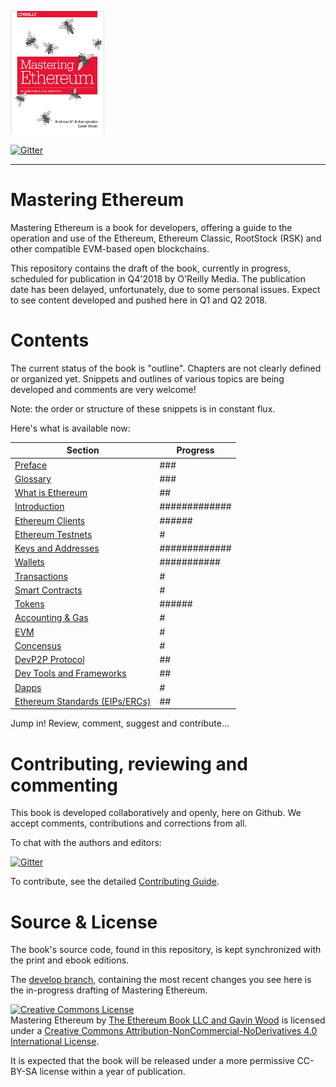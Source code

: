 ![Mastering Ethereum Cover](images/cover_thumb.png)

[![Gitter](https://github.com/ethereumbook/ethereumbook/blob/develop/images/chat-on-gitter.svg)](https://gitter.im/ethereumbook/Lobby)

<hr/>

# Mastering Ethereum

Mastering Ethereum is a book for developers, offering a guide to the operation and use of the Ethereum, Ethereum Classic, RootStock (RSK) and other compatible EVM-based open blockchains.

This repository contains the draft of the book, currently in progress, scheduled for publication in Q4'2018 by O'Reilly Media. The publication date has been delayed, unfortunately, due to some personal issues. Expect to see content developed and pushed here in Q1 and Q2 2018.

# Contents

The current status of the book is "outline". Chapters are not clearly defined or organized yet. Snippets and outlines of various topics are being developed and comments are very welcome!

Note: the order or structure of these snippets is in constant flux.

Here's what is available now:

| Section | Progress |
|-------|------|
| [Preface](preface.asciidoc) | ### |
| [Glossary](glossary.asciidoc) | ### |
| [What is Ethereum](what-is.asciidoc) | ## |
| [Introduction](intro.asciidoc) | ############# |
| [Ethereum Clients](clients.asciidoc) | ###### |
| [Ethereum Testnets](ethereum-testnets.asciidoc) | # |
| [Keys and Addresses](keys-addresses.asciidoc) | ############# |
| [Wallets](wallets.asciidoc) | ########### |
| [Transactions](transactions.asciidoc) | # |
| [Smart Contracts](smart-contracts.asciidoc) | # |
| [Tokens](tokens.asciidoc) | ###### |
| [Accounting & Gas](gas.asciidoc) | # |
| [EVM](evm.asciidoc) | # |
| [Concensus](consensus.asciidoc) | # |
| [DevP2P Protocol](devp2p-protocol.asciidoc) | ## |
| [Dev Tools and Frameworks](dev-tools.asciidoc) | ## |
| [Dapps](dapps.asciidoc) | # |
| [Ethereum Standards (EIPs/ERCs)](standards-eip-erc.asciidoc) | ## |

Jump in! Review, comment, suggest and contribute...

# Contributing, reviewing and commenting

This book is developed collaboratively and openly, here on Github. We accept comments, contributions and corrections from all.

To chat with the authors and editors:


[![Gitter](https://github.com/ethereumbook/ethereumbook/blob/develop/images/chat-on-gitter.svg)](https://gitter.im/ethereumbook/Lobby)

To contribute, see the detailed [Contributing Guide](CONTRIBUTE.md).

# Source & License

The book's source code, found in this repository, is kept synchronized with the print and ebook editions.

The [develop branch](https://github.com/ethereumbook/ethereumbook/tree/develop), containing the most recent changes you see here is the in-progress drafting of Mastering Ethereum.

<a rel="license" href="http://creativecommons.org/licenses/by-nc-nd/4.0/"><img alt="Creative Commons License" style="border-width:0" src="https://i.creativecommons.org/l/by-nc-nd/4.0/88x31.png" /></a><br /><span xmlns:dct="http://purl.org/dc/terms/" property="dct:title">Mastering Ethereum</span> by <a xmlns:cc="http://creativecommons.org/ns#" href="https://antonopoulos.com/" property="cc:attributionName" rel="cc:attributionURL">The Ethereum Book LLC and Gavin Wood</a> is licensed under a <a rel="license" href="http://creativecommons.org/licenses/by-nc-nd/4.0/">Creative Commons Attribution-NonCommercial-NoDerivatives 4.0 International License</a>.

It is expected that the book will be released under a more permissive CC-BY-SA license within a year of publication.
